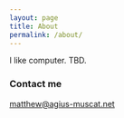 ```yaml
---
layout: page
title: About
permalink: /about/
---
```


I like computer. TBD.

### Contact me

[matthew@agius-muscat.net](mailto:matthew@agius-muscat.net)
